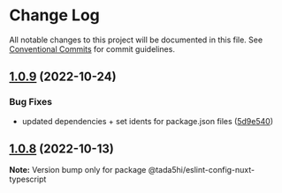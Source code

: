 # Change Log

All notable changes to this project will be documented in this file.
See [Conventional Commits](https://conventionalcommits.org) for commit guidelines.

## [1.0.9](https://github.com/tada5hi/javascript/compare/@tada5hi/eslint-config-nuxt-typescript@1.0.8...@tada5hi/eslint-config-nuxt-typescript@1.0.9) (2022-10-24)

### Bug Fixes

- updated dependencies + set idents for package.json files ([5d9e540](https://github.com/tada5hi/javascript/commit/5d9e540ea7e032194cfd913f7345d6ae7abe315e))

## [1.0.8](https://github.com/tada5hi/javascript/compare/@tada5hi/eslint-config-nuxt-typescript@1.0.7...@tada5hi/eslint-config-nuxt-typescript@1.0.8) (2022-10-13)

**Note:** Version bump only for package @tada5hi/eslint-config-nuxt-typescript
